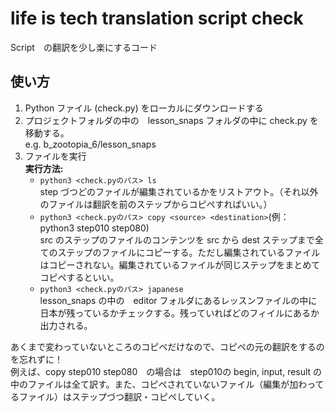 # life is tech translation script check

Script　の翻訳を少し楽にするコード

## 使い方
1. Python ファイル (check.py) をローカルにダウンロードする
2. プロジェクトフォルダの中の　lesson_snaps フォルダの中に check.py を移動する。  
e.g. b_zootopia_6/lesson_snaps
3. ファイルを実行  
**実行方法:**  
    - `python3 <check.pyのパス> ls`  
    step づつどのファイルが編集されているかをリストアウト。（それ以外のファイルは翻訳を前のステップからコピペすればいい。）　　
    - `python3 <check.pyのパス> copy <source> <destination>`(例： python3 <path> step010 step080)  
  src のステップのファイルのコンテンツを src から dest ステップまで全てのステップのファイルにコピーする。ただし編集されているファイルはコピーされない。編集されているファイルが同じステップをまとめてコピペするといい。  　　
    - `python3 <check.pyのパス> japanese`  
    lesson_snaps の中の　editor フォルダにあるレッスンファイルの中に日本が残っているかチェックする。残っていればどのフィイルにあるか出力される。
  
  
 あくまで変わっていないところのコピペだけなので、コピペの元の翻訳をするのを忘れずに！  
 例えば、copy step010 step080　の場合は　step010の begin, input, result の中のファイルは全て訳す。また、コピペされていないファイル（編集が加わってるファイル）はステップづつ翻訳・コピペしていく。
